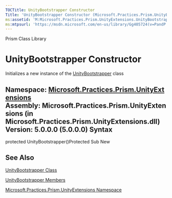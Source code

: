 ```yaml
---
TOCTitle: UnityBootstrapper Constructor
Title: 'UnityBootstrapper Constructor (Microsoft.Practices.Prism.UnityExtensions)'
ms:assetid: 'M:Microsoft.Practices.Prism.UnityExtensions.UnityBootstrapper.\#ctor'
ms:mtpsurl: 'https://msdn.microsoft.com/en-us/library/Gg405724(v=PandP.50)'
---
```


Prism Class Library

UnityBootstrapper Constructor
=============================

Initializes a new instance of the [UnityBootstrapper](https://msdn.microsoft.com/t:microsoft.practices.prism.unityextensions.unitybootstrapper) class

**Namespace:** [Microsoft.Practices.Prism.UnityExtensions](https://msdn.microsoft.com/n:microsoft.practices.prism.unityextensions)
**Assembly:** Microsoft.Practices.Prism.UnityExtensions (in Microsoft.Practices.Prism.UnityExtensions.dll) Version: 5.0.0.0 (5.0.0.0)
Syntax
------

<span id="syntaxToggle"></span>protected UnityBootstrapper()Protected Sub New

See Also
--------


[UnityBootstrapper Class](https://msdn.microsoft.com/t:microsoft.practices.prism.unityextensions.unitybootstrapper)

[UnityBootstrapper Members](https://msdn.microsoft.com/allmembers.t:microsoft.practices.prism.unityextensions.unitybootstrapper)

[Microsoft.Practices.Prism.UnityExtensions Namespace](https://msdn.microsoft.com/n:microsoft.practices.prism.unityextensions)
